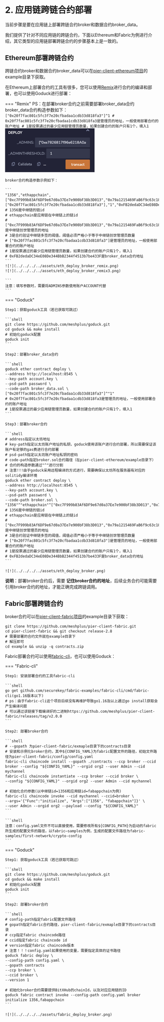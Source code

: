 # 2. 应用链跨链合约部署

当前步骤是要在应用链上部署跨链合约broker和数据合约broker_data。

我们提供了针对不同应用链的跨链合约，下面以Ethereum和Fabric为例进行介绍，其它类型的应用链部署跨链合约的步骤基本上是一致的。

## Ethereum部署跨链合约

跨链合约broker和数据合约broker_data可以在[pier-client-ethereum项目](https://github.com/meshplus/pier-client-ethereum)的example目录下获取。

在Ethereum上部署合约的工具有很多，您可以使用[Remix](https://remix.ethereum.org/)进行合约的编译和部署，也可以使用Goduck进行部署：

=== "Remix"
    PS：在部署broker合约之前需要部署broker_data合约  
    broker_data合约构造参数如下：
    ```
    ["0x20f7fac801c5fc3f7e20cfbadaa1cdb33d818fa3"]^1
    # 0x20f7fac801c5fc3f7e20cfbadaa1cdb33d818fa3是管理员的地址，一般使用部署合约的账户地址
    # 1是投票通过的最少应用链管理员数量，如果创建合约的账户只有1个，填入1
    ```
    ![!](../../../../assets/eth_deploy_broker_data_remix.png)

    broker合约构造参数示例如下：

    ```
    "1356","ethappchain",["0xc7F999b83Af6DF9e67d0a37Ee7e900bF38b3D013","0x79a1215469FaB6f9c63c1816b45183AD3624bE34","0x97c8B516D19edBf575D72a172Af7F418BE498C37","0xc0Ff2e0b3189132D815b8eb325bE17285AC898f8"],"3",["0x20f7fac801c5fc3f7e20cfbadaa1cdb33d818fa3"],"1","0xFB2dedaDC34eE08De344BbB2344f4513b7be433F"
    # 1356是中继链的链id
    # ethappchain是应用链在中继链上的链id
    # ["0xc7F999b83Af6DF9e67d0a37Ee7e900bF38b3D013","0x79a1215469FaB6f9c63c1816b45183AD3624bE34","0x97c8B516D19edBf575D72a172Af7F418BE498C37","0xc0Ff2e0b3189132D815b8eb325bE17285AC898f8"]是中继链创世管理员的地址
    # 3是合约验证中继链多签的阈值，阈值必须严格小于等于中继链创世管理员数量
    # ["0x20f7fac801c5fc3f7e20cfbadaa1cdb33d818fa3"]是管理员的地址，一般使用部署合约的账户地址
    # 1是投票通过的最少应用链管理员数量，如果创建合约的账户只有1个，填入1
    # 0xFB2dedaDC34eE08De344BbB2344f4513b7be433F是broker_data合约地址
    ```
    ![!](../../../../assets/eth_deploy_broker_remix.png)
    ![!](../../../../assets/eth_deploy_broker_remix3.png)

    ```
    注意：填写参数时，需要将ADMINS参数使用账户ACCOUNT代替
    ```

=== "Goduck"

    Step1：获取goduck工具（若已获取可跳过）

    ```shell
    git clone https://github.com/meshplus/goduck.git
    cd goduck && make install
    # 初始化goduck配置
    goduck init
    ```

    Step2：部署broker_data合约

    ```shell
    goduck ether contract deploy \
    --address http://localhost:8545 \
    --key-path account.key \
    --psd-path password \
    --code-path broker_data.sol \
    ["0x20f7fac801c5fc3f7e20cfbadaa1cdb33d818fa3"]^"1"
    # 0x20f7fac801c5fc3f7e20cfbadaa1cdb33d818fa3是管理员的地址，一般使用部署合约的账户地址
    # 1是投票通过的最少应用链管理员数量，如果创建合约的账户只有1个，填入1
    ```

    Step3：部署broker合约

    ```shell
    # address指定以太坊地址
    # key-path指定以太坊账户地址的私钥，goduck使用该账户进行合约部署，所以需要保证该账户有足够的gas费进行合约部署
    # psd-path指定以太坊账户地址私钥的密码
    # code-path指定broker.sol合约路径（在pier-client-ethereum/example目录下）
    # 合约的构造参数通过"^"进行分割
    # 注意!!!由于goduck采用远程编译的方式进行，需要确保以太坊所在服务器有对应的solitidy编译环境
    goduck ether contract deploy \
    --address http://localhost:8545 \
    --key-path account.key \
    --psd-path password \
    --code-path broker.sol \
    "1356"^"ethappchain"^["0xc7F999b83Af6DF9e67d0a37Ee7e900bF38b3D013","0x79a1215469FaB6f9c63c1816b45183AD3624bE34","0x97c8B516D19edBf575D72a172Af7F418BE498C37","0xc0Ff2e0b3189132D815b8eb325bE17285AC898f8"]^"3"^["0x20f7fac801c5fc3f7e20cfbadaa1cdb33d818fa3"]^"1"^"0xFB2dedaDC34eE08De344BbB2344f4513b7be433F"
    # 1356是中继链的链id
    # ethappchain是应用链在中继链上的链id
    # ["0xc7F999b83Af6DF9e67d0a37Ee7e900bF38b3D013","0x79a1215469FaB6f9c63c1816b45183AD3624bE34","0x97c8B516D19edBf575D72a172Af7F418BE498C37","0xc0Ff2e0b3189132D815b8eb325bE17285AC898f8"]是中继链创世管理员的地址
    # 3是合约验证中继链多签的阈值，阈值必须严格小于等于中继链创世管理员数量
    # ["0x20f7fac801c5fc3f7e20cfbadaa1cdb33d818fa3"]是管理员的地址，一般使用部署合约的账户地址
    # 1是投票通过的最少应用链管理员数量，如果创建合约的账户只有1个，填入1
    # 0xFB2dedaDC34eE08De344BbB2344f4513b7be433F是broker_data合约地址
    ```

    ![!](../../../../assets/eth_deploy_broker.png)

**说明**：部署broker合约后，需要 **记住broker合约的地址**，后续业务合约可能需要引用broker合约的地址，才能正确完成跨链调用。

## Fabric部署跨链合约

broker合约可以在[pier-client-fabric项目](https://github.com/meshplus/pier-client-fabric)的example目录下获取：

```shell
git clone https://github.com/meshplus/pier-client-fabric.git
cd pier-client-fabric && git checkout release-2.8
# 需要部署的合约文件就在example目录下
# 解压即可
cd example && unzip -q contracts.zip
```

Fabric部署合约可以使用[fabric-cli](https://github.com/securekey/fabric-examples/tree/master/fabric-cli)，也可以使用Goduck：

=== "Fabric-cli"

    Step1: 安装部署合约的工具fabric-cli

    ```shell
    go get github.com/securekey/fabric-examples/fabric-cli/cmd/fabric-cli(go1.16版本以下)
    # ps：由于fabric-cli这个项目后续没有再维护导致go1.16及以上通过go install获取会产生编译问题
    # 可以通过该链接下载编译好的二进制https://github.com/meshplus/pier-client-fabric/releases/tag/v2.0.0
    ```

    Step2: 部署broker合约

    ```shell
    # --gopath 为pier-client-fabric/exmaple目录下的contracts目录
    # 安装和示例化broker合约，其中${CONFIG_YAML}为fabric配置文件的路径，初始文件路径为pier-client-fabric/config/config.yaml
    fabric-cli chaincode install --gopath ./contracts --ccp broker --ccid broker --config "${CONFIG_YAML}" --orgid org2 --user Admin --cid mychannel
    fabric-cli chaincode instantiate --ccp broker --ccid broker \
    --config "${CONFIG_YAML}" --orgid org2 --user Admin --cid mychannel

    # 初始化合约参数(以中继链id=1356和应用链id=fabappchain为例)
    fabric-cli chaincode invoke --cid mychannel --ccid=broker \
    --args='{"Func":"initialize", "Args":["1356", "fabappchain"]}' \
    --user Admin --orgid org2 --payload --config "${CONFIG_YAML}"
    ```

    ```shell
    注意：config.yaml文件不可以直接使用，需要修改所有${CONFIG_PATH}为启动的fabric
    所生成的配置文件的路径，以fabric—samples为例，生成的配置文件路径为fabric-samples/first-network/crypto-config
    ```
    

=== "Goduck"

    Step1: 获取goduck工具（若已获取可跳过）

    ```shell
    git clone https://github.com/meshplus/goduck.git
    cd goduck && make install
    # 初始化goduck配置
    goduck init
    ```

    Step2: 部署broker合约

    ```shell
    # config-path指定fabric配置文件路径
    # gopath指定fabric合约路径，pier-client-fabric/exmaple目录下的contracts目录
    # ccp指定fabric chaincode路径
    # ccid指定fabric chaincode id
    # version指定fabric chaincode版本
    # 注意！！！config.yaml如果使用的变量，需要指定具体的证书路径
    goduck fabric deploy \
    --config-path config.yaml \
    --gopath contracts
    --ccp broker \
    --ccid broker \
    --version 1

    # 初始化broker合约需要提供BitXHub的chainId，以及对应应用链的ID
    goduck fabric contract invoke --config-path config.yaml broker initialize 1356,fabappchain
    ```

    ![!](../../../../assets/fabric_deploy_broker.png)
